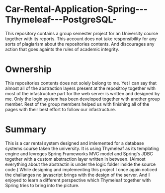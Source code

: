# Car-Rental-Application-Spring---Thymeleaf---PostgreSQL-

This repository contains a group semester project for an University course together with its reports. 
This account does not take responsibility for any sorts of plagiarism about the repositories contents. 
And discourages any action that goes againts the rules of academic  integrity.

# Ownership

This repositories contents does not solely belong to me. 
Yet I can say that almost all of the abstraction layers present at the repositroy together with most of the infastructure part for the web server is written and designed by me.
Only the login system has been developed together with another group member. 
Rest of the group members helped us with finishing all of the pages with their best effort to follow our infastructure.  

# Summary

This is a car rental system designed and imlemented for a database systems course taken the university.
It is using Thymeleaf as its templating engine and levreges Spring Frameworks MVC model and Spring's JDBC together with a custom abstraction layer written in between. (Almost everything about the abstractin is under the logic folder inside the source code.) While designing and implementing this project I once again noticed the challanges no javascript brings with the design of the server. And I enjoyed to learn a different perspective which Thymeleaf together with Spring tries to bring into the picture.  
